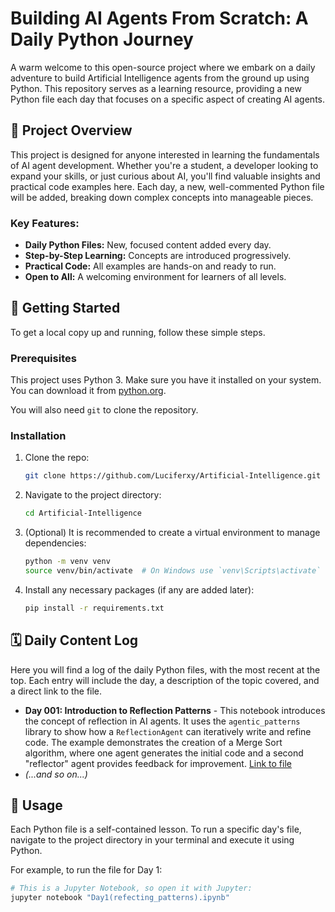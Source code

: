 # Building AI Agents From Scratch: A Daily Python Journey

A warm welcome to this open-source project where we embark on a daily adventure to build Artificial Intelligence agents from the ground up using Python. This repository serves as a learning resource, providing a new Python file each day that focuses on a specific aspect of creating AI agents.

## 🌟 Project Overview

This project is designed for anyone interested in learning the fundamentals of AI agent development. Whether you're a student, a developer looking to expand your skills, or just curious about AI, you'll find valuable insights and practical code examples here. Each day, a new, well-commented Python file will be added, breaking down complex concepts into manageable pieces.

### Key Features:
*   **Daily Python Files:** New, focused content added every day.
*   **Step-by-Step Learning:** Concepts are introduced progressively.
*   **Practical Code:** All examples are hands-on and ready to run.
*   **Open to All:** A welcoming environment for learners of all levels.

## 🚀 Getting Started

To get a local copy up and running, follow these simple steps.

### Prerequisites

This project uses Python 3. Make sure you have it installed on your system. You can download it from [python.org](https://www.python.org/downloads/).

You will also need `git` to clone the repository.

### Installation

1.  Clone the repo:
    ```sh
    git clone https://github.com/Luciferxy/Artificial-Intelligence.git
    ```
2.  Navigate to the project directory:
    ```sh
    cd Artificial-Intelligence
    ```
3.  (Optional) It is recommended to create a virtual environment to manage dependencies:
    ```sh
    python -m venv venv
    source venv/bin/activate  # On Windows use `venv\Scripts\activate`
    ```
4.  Install any necessary packages (if any are added later):
    ```sh
    pip install -r requirements.txt
    ```

## 🗓️ Daily Content Log

Here you will find a log of the daily Python files, with the most recent at the top. Each entry will include the day, a description of the topic covered, and a direct link to the file.

*   **Day 001: Introduction to Reflection Patterns** - This notebook introduces the concept of reflection in AI agents. It uses the `agentic_patterns` library to show how a `ReflectionAgent` can iteratively write and refine code. The example demonstrates the creation of a Merge Sort algorithm, where one agent generates the initial code and a second "reflector" agent provides feedback for improvement. [Link to file](./Day1(refecting_patterns).ipynb)
*   *(...and so on...)*

## 🤖 Usage

Each Python file is a self-contained lesson. To run a specific day's file, navigate to the project directory in your terminal and execute it using Python.

For example, to run the file for Day 1:
```sh
# This is a Jupyter Notebook, so open it with Jupyter:
jupyter notebook "Day1(refecting_patterns).ipynb"
